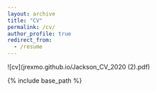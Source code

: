 ```yaml
---
layout: archive
title: "CV"
permalink: /cv/
author_profile: true
redirect_from:
  - /resume
---
```

![cv](jrexmo.github.io/Jackson_CV_2020 (2).pdf)



{% include base_path %}


